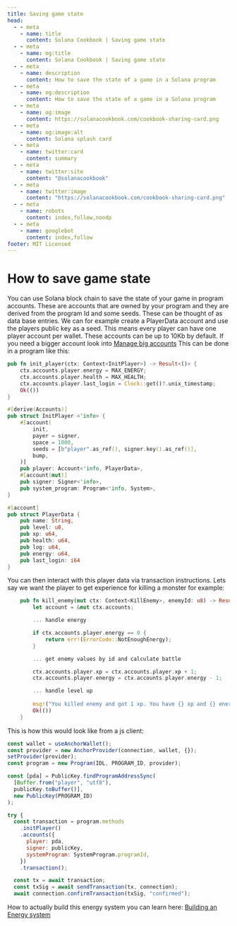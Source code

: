 ```yaml
---
title: Saving game state
head:
  - - meta
    - name: title
      content: Solana Cookbook | Saving game state
  - - meta
    - name: og:title
      content: Solana Cookbook | Saving game state
  - - meta
    - name: description
      content: How to save the state of a game in a Solana program
  - - meta
    - name: og:description
      content: How to save the state of a game in a Solana program
  - - meta
    - name: og:image
      content: https://solanacookbook.com/cookbook-sharing-card.png
  - - meta
    - name: og:image:alt
      content: Solana splash card
  - - meta
    - name: twitter:card
      content: summary
  - - meta
    - name: twitter:site
      content: "@solanacookbook"
  - - meta
    - name: twitter:image
      content: "https://solanacookbook.com/cookbook-sharing-card.png"
  - - meta
    - name: robots
      content: index,follow,noodp
  - - meta
    - name: googlebot
      content: index,follow
footer: MIT Licensed
---
```


# How to save game state

You can use Solana block chain to save the state of your game in program accounts. These are accounts that are owned by your program and they are derived from the program Id and some seeds. These can be thought of as data base entries. 
We can for example create a PlayerData account and use the players public key as a seed. This means every player can have one player account per wallet. These accounts can be up to 10Kb by default. If you need a bigger account look into [Manage big accounts](https://github.com/solana-developers/anchor-zero-copy-example)
This can be done in a program like this: 

```rust
pub fn init_player(ctx: Context<InitPlayer>) -> Result<()> {
    ctx.accounts.player.energy = MAX_ENERGY;
    ctx.accounts.player.health = MAX_HEALTH;
    ctx.accounts.player.last_login = Clock::get()?.unix_timestamp;
    Ok(())
}

#[derive(Accounts)]
pub struct InitPlayer <'info> {
    #[account( 
        init, 
        payer = signer,
        space = 1000,
        seeds = [b"player".as_ref(), signer.key().as_ref()],
        bump,
    )]
    pub player: Account<'info, PlayerData>,
    #[account(mut)]
    pub signer: Signer<'info>,
    pub system_program: Program<'info, System>,
}

#[account]
pub struct PlayerData {
    pub name: String,
    pub level: u8,
    pub xp: u64,
    pub health: u64,
    pub log: u64,
    pub energy: u64,
    pub last_login: i64
}

```

You can then interact with this player data via transaction instructions. Lets say we want the player to get experience for killing a monster for example: 

```rust
    pub fn kill_enemy(mut ctx: Context<KillEnemy>, enemyId: u8) -> Result<()> {
        let account = &mut ctx.accounts;

        ... handle energy

        if ctx.accounts.player.energy == 0 {
            return err!(ErrorCode::NotEnoughEnergy);
        }

        ... get enemy values by id and calculate battle

        ctx.accounts.player.xp = ctx.accounts.player.xp + 1;
        ctx.accounts.player.energy = ctx.accounts.player.energy - 1;

        ... handle level up
        
        msg!("You killed enemy and got 1 xp. You have {} xp and {} energy left.", ctx.accounts.player.xp, ctx.accounts.player.energy);
        Ok(())
    }
```

This is how this would look like from a js client: 

```js 
const wallet = useAnchorWallet();
const provider = new AnchorProvider(connection, wallet, {});
setProvider(provider);
const program = new Program(IDL, PROGRAM_ID, provider);

const [pda] = PublicKey.findProgramAddressSync(
  [Buffer.from("player", "utf8"), 
  publicKey.toBuffer()],
  new PublicKey(PROGRAM_ID)
);

try {
  const transaction = program.methods
    .initPlayer()
    .accounts({
      player: pda,
      signer: publicKey,
      systemProgram: SystemProgram.programId,
    })
    .transaction();

  const tx = await transaction;
  const txSig = await sendTransaction(tx, connection);
  await connection.confirmTransaction(txSig, "confirmed");
```

How to actually build this energy system you can learn here: 
[Building an Energy system](../gaming/energy-system)



